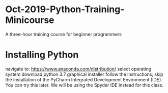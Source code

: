# Oct-2019-Python-Training-Minicourse
A three-hour training course for beginner programmers

# Installing Python
navigate to: https://www.anaconda.com/distribution/
select operating system
download python 3.7 graphical installer
follow the instructions; skip the installation of the PyCharm Integrated Development Environment (IDE). You can try this later. We will be using the Spyder IDE instead for this class.
